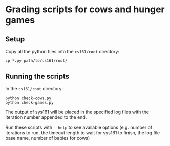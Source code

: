 Grading scripts for cows and hunger games
=========================================

## Setup

Copy all the python files into the `cs161/root` directory:

    cp *.py path/to/cs161/root/

## Running the scripts

In the `cs161/root` directory:

    python check-cows.py
    python check-games.py

The output of sys161 will be placed in the specified
log files with the iteration number appended to the end.

Run these scripts with `--help` to see available options (e.g.
number of iterations to run, the timeout length to wait for
sys161 to finish, the log file base name, number of babies
for cows)
